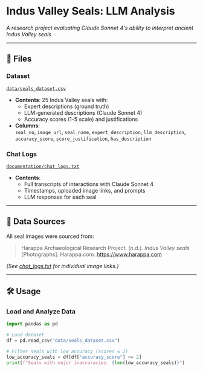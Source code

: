 # Indus Valley Seals: LLM Analysis  
*A research project evaluating Claude Sonnet 4's ability to interpret ancient Indus Valley seals*  

---

## 📁 Files  
### Dataset  
[`data/seals_dataset.csv`](data/seals_dataset.csv)  
- **Contents**: 25 Indus Valley seals with:  
  - Expert descriptions (ground truth)  
  - LLM-generated descriptions (Claude Sonnet 4)  
  - Accuracy scores (1-5 scale) and justifications  
- **Columns**:  
  `seal_no`, `image_url`, `seal_name`, `expert_description`, `llm_description`, `accuracy_score`, `score_justification`, `has_description`  

### Chat Logs  
[`documentation/chat_logs.txt`](documentation/chat_logs.txt)  
- **Contents**:  
  - Full transcripts of interactions with Claude Sonnet 4  
  - Timestamps, uploaded image links, and prompts  
  - LLM responses for each seal  

---

## 🔗 Data Sources  
All seal images were sourced from:  
> Harappa Archaeological Research Project. (n.d.). *Indus Valley seals* [Photographs]. Harappa.com. https://www.harappa.com  

*(See [chat_logs.txt](documentation/chat_logs.txt) for individual image links.)*  

---

## 🛠️ Usage  
### Load and Analyze Data  
```python
import pandas as pd

# Load dataset
df = pd.read_csv("data/seals_dataset.csv")

# Filter seals with low accuracy (scores ≤ 2)
low_accuracy_seals = df[df["accuracy_score"] <= 2]
print(f"Seals with major inaccuracies: {len(low_accuracy_seals)}")
